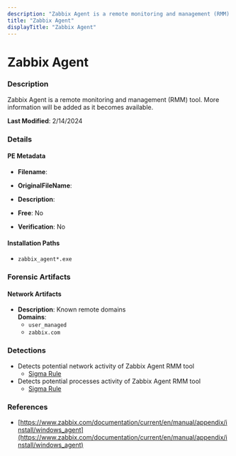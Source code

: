 ```yaml
---
description: "Zabbix Agent is a remote monitoring and management (RMM) tool. More information will be added as it becomes available."
title: "Zabbix Agent"
displayTitle: "Zabbix Agent"
---
```




# Zabbix Agent


### Description

Zabbix Agent is a remote monitoring and management (RMM) tool. More information will be added as it becomes available.



**Last Modified**: 2/14/2024

### Details


#### PE Metadata
- **Filename**: 
- **OriginalFileName**: 
- **Description**: 


- **Free**: No

- **Verification**: No




#### Installation Paths
- `zabbix_agent*.exe`

### Forensic Artifacts




#### Network Artifacts
- **Description**: Known remote domains
<br/>**Domains**:
    - `user_managed`
    - `zabbix.com`


### Detections
- Detects potential network activity of Zabbix Agent RMM tool
  - [Sigma Rule](https://github.com/magicsword-io/LOLRMM/blob/main/detections/sigma/zabbix_agent_network_sigma.yml)
- Detects potential processes activity of Zabbix Agent RMM tool
  - [Sigma Rule](https://github.com/magicsword-io/LOLRMM/blob/main/detections/sigma/zabbix_agent_processes_sigma.yml)

### References
- [https://www.zabbix.com/documentation/current/en/manual/appendix/install/windows_agent](https://www.zabbix.com/documentation/current/en/manual/appendix/install/windows_agent)


